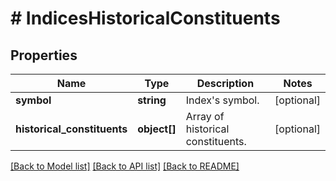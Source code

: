 # # IndicesHistoricalConstituents

## Properties

Name | Type | Description | Notes
------------ | ------------- | ------------- | -------------
**symbol** | **string** | Index&#39;s symbol. | [optional] 
**historical_constituents** | **object[]** | Array of historical constituents. | [optional] 

[[Back to Model list]](../../README.md#documentation-for-models) [[Back to API list]](../../README.md#documentation-for-api-endpoints) [[Back to README]](../../README.md)


